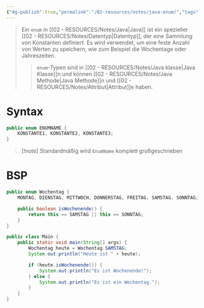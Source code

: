 ```yaml
---
{"dg-publish":true,"permalink":"/02-resources/notes/java-enum/","tags":["code/java"],"noteIcon":"","updated":"2025-08-26T16:35:04.000+02:00"}
---
```


>Ein `enum` in [[02 - RESOURCES/Notes/Java\|Java]] ist ein spezieller [[02 - RESOURCES/Notes/Datentyp\|Datentyp]], der eine Sammlung von Konstanten definiert. 
>Es wird verwendet, um eine feste Anzahl von Werten zu speichern, wie zum Beispiel die Wochentage oder Jahreszeiten.
>> `enum`-Typen sind in [[02 - RESOURCES/Notes/Java klasse\|Java Klasse]]n und können [[02 - RESOURCES/Notes/Java Methode\|Java Methode]]n und [[02 - RESOURCES/Notes/Attribut\|Attribut]]e haben.

# Syntax
```java
public enum ENUMNAME {
    KONSTANTE1, KONSTANTE2, KONSTANTE3;
}
```

>[!note] Standardmäßig wird `EnumName` komplett großgeschrieben 

# BSP
```java
public enum Wochentag {
    MONTAG, DIENSTAG, MITTWOCH, DONNERSTAG, FREITAG, SAMSTAG, SONNTAG;

    public boolean isWochenende() {
        return this == SAMSTAG || this == SONNTAG;
    }
}

public class Main {
    public static void main(String[] args) {
        Wochentag heute = Wochentag.SAMSTAG;
        System.out.println("Heute ist " + heute);

        if (heute.isWochenende()) {
            System.out.println("Es ist Wochenende!");
        } else {
            System.out.println("Es ist ein Wochentag.");
        }
    }
}
```
